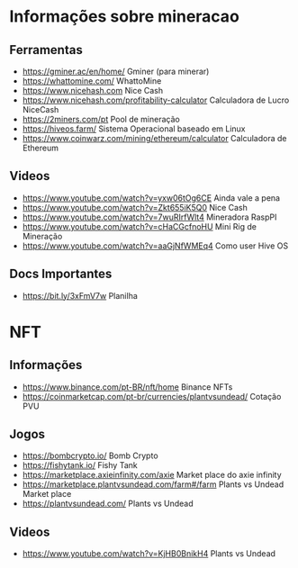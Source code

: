 # Informações sobre mineracao

## Ferramentas
- https://gminer.ac/en/home/ Gminer (para minerar)
- https://whattomine.com/ WhattoMine
- https://www.nicehash.com Nice Cash
- https://www.nicehash.com/profitability-calculator Calculadora de Lucro NiceCash
- https://2miners.com/pt Pool de mineração
- https://hiveos.farm/ Sistema Operacional baseado em Linux
- https://www.coinwarz.com/mining/ethereum/calculator Calculadora de Ethereum

## Videos
- https://www.youtube.com/watch?v=yxw06tOg6CE Ainda vale a pena
- https://www.youtube.com/watch?v=Zkt655iK5Q0 Nice Cash
- https://www.youtube.com/watch?v=7wuRIrfWlt4 Mineradora RaspPI
- https://www.youtube.com/watch?v=cHaCGcfnoHU Mini Rig de Mineração
- https://www.youtube.com/watch?v=aaGjNfWMEq4 Como user Hive OS

## Docs Importantes
- https://bit.ly/3xFmV7w Planilha

# NFT

## Informações
- https://www.binance.com/pt-BR/nft/home Binance NFTs
- https://coinmarketcap.com/pt-br/currencies/plantvsundead/ Cotação PVU 

## Jogos
- https://bombcrypto.io/ Bomb Crypto
- https://fishytank.io/  Fishy Tank
- https://marketplace.axieinfinity.com/axie Market place do axie infinity
- https://marketplace.plantvsundead.com/farm#/farm Plants vs Undead Market place
- https://plantvsundead.com/ Plants vs Undead

## Videos
- https://www.youtube.com/watch?v=KjHB0BnikH4 Plants vs Undead




